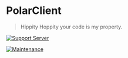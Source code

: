 # PolarClient
> Hippity Hoppity your code is my property.

[![Support Server](https://img.shields.io/discord/591914197219016707.svg?color=7289da&label=PolarClient&logo=discord&style=flat-square)](https://discord.gg/CUAQp9yfe2)

[![Maintenance](https://img.shields.io/badge/Maintained%3F-yes-green.svg)](https://www.polarclient.com)
